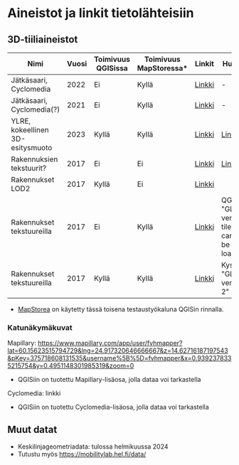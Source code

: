 # Aineistot ja linkit tietolähteisiin

## 3D-tiiliaineistot
| Nimi         | Vuosi | Toimivuus QGISissa |  Toimivuus MapStoressa* |Linkit                                                                   | Huomiot | Kuva |
|--------------|-------|--------------------|------------------------|-------------------------------------------------------------------------|---------|-----|
| Jätkäsaari, Cyclomedia  | 2022  | Ei | Kyllä | [Linkki](https://dl2sa.blob.core.windows.net/public3d/cyclomedia_jatkasaari_2022_09/kaikki.json)    | - | ![cyclo_2022](https://github.com/GispoCoding/fv_qgis3Dkokeilu/assets/13584679/45ee0fa2-16f6-4f7e-979c-b64fc13f0184) |
| Jätkäsaari, Cyclomedia(?)   | 2021  | Ei  | Kyllä | [Linkki](https://dl2sa.blob.core.windows.net/public3d/helsinki_jatkasaari_als_2021/tileset.json)    | - | ![jatkasaari_2021](https://github.com/GispoCoding/fv_qgis3Dkokeilu/assets/13584679/17f252b7-243a-43d8-a602-cec38b5086e3) |
| YLRE, kokeellinen 3D-esitysmuoto  | 2023   | Kyllä  | Kyllä | [Linkki](https://dl2sa.blob.core.windows.net/public3d/streetdemo_updated/tileset.json) | [Linkki](https://prod.xd-twin.io/project/62ea3e646daa2a001aab6258) | ![ylre](https://github.com/GispoCoding/fv_qgis3Dkokeilu/assets/13584679/7c05322b-e19b-4340-a5f0-2879a3a0bbe2) |
| Rakennuksien tekstuurit?  | 2017   | Ei  | Ei | [Linkki](https://kartta.hel.fi/3d/datasource-data/2bcc0c80-51b8-412b-af72-b3ecc7007a18/tileset.json) | [Linkki](https://prod.xd-twin.io/project/62ea3e646daa2a001aab6258) | ![image](https://github.com/GispoCoding/fv_qgis3Dkokeilu/assets/13584679/18f638d1-4526-45af-b5e7-5df043be424a) |
| Rakennukset LOD2  | 2017  | Kyllä  | Ei | [Linkki](https://kartta.hel.fi/3d/datasource-data/e9cfc1bb-a015-4a73-b741-7535504c61bb/tileset.json) |  | ![hki_lod2](https://github.com/GispoCoding/fv_qgis3Dkokeilu/assets/13584679/1073a78d-0fc5-4671-b935-f50f604bc6cf) |
| Rakennukset tekstuureilla | 2017 | Ei | Kyllä | [Linkki](https://kartta.hel.fi/3d/b3dm_2017/tileset.json) | QGIS: "GLTF version 1 tiles cannot be loaded" | ![image](https://github.com/GispoCoding/fv_qgis3Dkokeilu/assets/13584679/0ddf413e-850a-466d-8513-3500b5788cff) | 
| Rakennukset tekstuureilla | 2017 | Kyllä | Kyllä | [Linkki](https://kartta.hel.fi/3d/b3dm_2017_2/tileset.json) | Kyseessä "GLTF version 2" |  | 

* [MapStorea](https://docs.mapstore.geosolutionsgroup.com/en/v2023.02.01/) on käytetty tässä toisena testaustyökaluna QGISin rinnalla.

### Katunäkymäkuvat
Mapillary:
https://www.mapillary.com/app/user/fvhmapper?lat=60.15623515794729&lng=24.917320646666667&z=14.62716187197543&pKey=375718608131535&username%5B%5D=fvhmapper&x=0.9392378335215754&y=0.4951148301985319&zoom=0
- QGISiin on tuotettu Mapillary-lisäosa, jolla dataa voi tarkastella

Cyclomedia:
linkki
- QGISiin on tuotettu Cyclomedia-lisäosa, jolla dataa voi tarkastella

## Muut datat
- Keskilinjageometriadata: tulossa helmikuussa 2024
- Tutustu myös https://mobilitylab.hel.fi/data/

